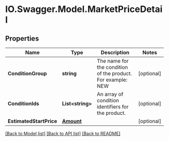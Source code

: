 # IO.Swagger.Model.MarketPriceDetail
## Properties

Name | Type | Description | Notes
------------ | ------------- | ------------- | -------------
**ConditionGroup** | **string** | The name for the condition of the product. For example: NEW | [optional] 
**ConditionIds** | **List&lt;string&gt;** | An array of condition identifiers for the product. | [optional] 
**EstimatedStartPrice** | [**Amount**](Amount.md) |  | [optional] 

[[Back to Model list]](../README.md#documentation-for-models) [[Back to API list]](../README.md#documentation-for-api-endpoints) [[Back to README]](../README.md)

